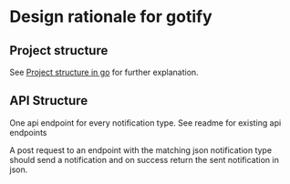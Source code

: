 # Design rationale for gotify

## Project structure
See [Project structure in go](https://github.com/golang-standards/project-layout) for further explanation.

## API Structure
One api endpoint for every notification type.
See readme for existing api endpoints

A post request to an endpoint with the matching json notification type should send a notification and on
success return the sent notification in json.